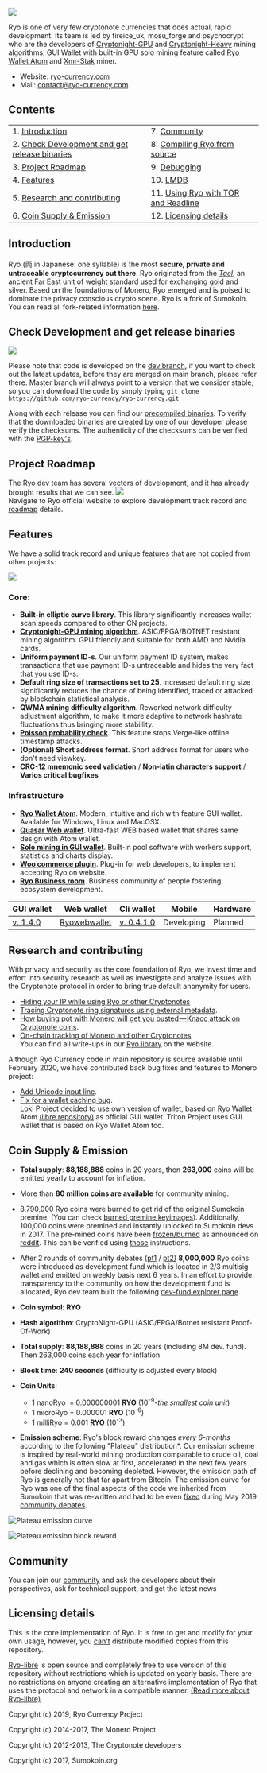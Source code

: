 [<img src="doc/img/main_banner.png">](https://ryo-currency.com/ryo-serious-competitor-to-monero)

Ryo is one of very few cryptonote currencies that does actual, rapid development. Its team is led by fireice_uk, mosu_forge and psychocrypt who are the developers of [Cryptonight-GPU](https://medium.com/@crypto_ryo/cryptonight-gpu-fpga-proof-pow-algorithm-based-on-floating-point-instructions-92524debf8e8) and [Cryptonight-Heavy](https://github.com/ryo-currency/ryo-writeups/blob/master/cn-heavy.md) mining algorithms, GUI Wallet with built-in GPU solo mining feature called [Ryo Wallet Atom](https://ryo-currency.com/atom) and [Xmr-Stak](https://github.com/fireice-uk/xmr-stak/releases) miner.
- Website: [ryo-currency.com](https://ryo-currency.com)
- Mail: [contact@ryo-currency.com](mailto:contact@ryo-currency.com)

## Contents
|  |  |
| ---  | ---  |
| 1. [Introduction](#introduction) | 7. [Community](#community) |
| 2. [Check Development and get release binaries](#check-development-and-get-release-binaries) | 8. [Compiling Ryo from source](doc/compiling.md) |
| 3. [Project Roadmap](#project-roadmap) | 9. [Debugging](doc/debugging.md) |
| 4. [Features](#features) | 10. [LMDB](doc/lmdb.md) |
| 5. [Research and contributing](#research-and-contributing) | 11. [Using Ryo with TOR and Readline](doc/tor_readline.md) |
| 6. [Coin Supply & Emission](#coin-supply--emission) | 12. [Licensing details](#licensing-details) |


## Introduction
Ryo (両 in Japanese: one syllable) is the most **secure, private and untraceable cryptocurrency out there**. Ryo originated from the [_Tael_](https://en.wikipedia.org/wiki/Ry%C5%8D), an ancient Far East unit of weight standard used for exchanging gold and silver. Based on the foundations of Monero, Ryo emerged and is poised to dominate the privacy conscious crypto scene. Ryo is a fork of Sumokoin. You can read all fork-related information [here](doc/sumokoin.md).

## Check Development and get release binaries
[<img src="doc/img/github.png">](https://github.com/ryo-currency/ryo-currency/commits/dev)  

Please note that code is developed on the [dev branch](https://github.com/ryo-currency/ryo-currency/tree/dev), if you want to check out the latest updates, before they are merged on main branch, please refer there. Master branch will always point to a version that we consider stable, so you can download the code by simply typing `git clone https://github.com/ryo-currency/ryo-currency.git`

Along with each release you can find our [precompiled binaries](https://github.com/ryo-currency/ryo-currency/releases).
To verify that the downloaded binaries are created by one of our developer please verify the checksums.
The authenticity of the checksums can be verified with the [PGP-key's](doc/pgp_keys.md).


## Project Roadmap
The Ryo dev team has several vectors of development, and it has already brought results that we can see.
[<img src="doc/img/RM.png">](https://ryo-currency.com#roadmap)  
Navigate to Ryo official website to explore development track record and [roadmap](https://ryo-currency.com#roadmap) details.


## Features
We have a solid track record and unique features that are not copied from other projects: 


[<img src="doc/img/ecc-banner.png">](https://github.com/ryo-currency/ryo-currency/pull/206)
### Core:
- **Built-in elliptic curve library**. This library significantly increases wallet scan speeds compared to other CN projects.
- **[Cryptonight-GPU mining algorithm](https://medium.com/@crypto_ryo/cryptonight-gpu-fpga-proof-pow-algorithm-based-on-floating-point-instructions-92524debf8e8)**. ASIC/FPGA/BOTNET resistant mining algorithm. GPU friendly and suitable for both AMD and Nvidia cards.
- **Uniform payment ID-s**. Our uniform payment ID system, makes transactions that use payment ID-s untraceable and hides the very fact that you use ID-s.
- **Default ring size of transactions set to 25**. Increased default ring size significantly reduces the chance of being identified, traced or attacked by blockchain statistical analysis.
- **QWMA mining difficulty algorithm**. Reworked network difficulty adjustment algorithm, to make it more adaptive to network hashrate fluctuations thus bringing more stabillity.
- **[Poisson probability check](https://github.com/ryo-currency/ryo-writeups/blob/master/poisson-writeup.md)**. This feature stops Verge-like offline timestamp attacks.
- **(Optional) Short address format**. Short address format for users who don't need viewkey.
- **CRC-12 mnemonic seed validation** / **Non-latin characters support** / **Varios critical bugfixes**

### Infrastructure
- **[Ryo Wallet Atom](https://ryo-currency.com/atom)**. Modern, intuitive and rich with feature GUI wallet. Available for Windows, Linux and MacOSX.
- **[Quasar Web wallet](https://ryowebwallet.com)**. Ultra-fast WEB based wallet that shares same design with Atom wallet.
- **[Solo mining in GUI wallet](https://solo-pool.ryoblocks.com/getting-started)**. Built-in pool software with workers support, statistics and charts display.
- **[Woo commerce plugin](https://github.com/ryo-currency/ryo-payments-woocommerce-gateway)**. Plug-in for web developers, to implement accepting Ryo on website.
- **[Ryo Business room](https://ryo-currency.com/ryo-business-room)**. Business community of people fostering ecosystem development.

GUI wallet | Web wallet | Cli wallet | Mobile | Hardware
--- | --- | --- | --- | ---
[v. 1.4.0](https://github.com/ryo-currency/ryo-wallet/releases/latest) | [Ryowebwallet](https://www.ryowebwallet.com/wallet-select) | [v. 0.4.1.0](https://github.com/ryo-currency/ryo-currency/releases/latest) | Developing | Planned

## Research and contributing
With privacy and security as the core foundation of Ryo, we invest time and effort into security research as well as investigate and analyze issues with the Cryptonote protocol in order to bring true default anonymity for users.
- [Hiding your IP while using Ryo or other Cryptonotes](https://www.reddit.com/r/ryocurrency/comments/a4mppi/hiding_your_ip_while_using_ryo_or_other/)
- [Tracing Cryptonote ring signatures using external metadata](https://medium.com/@crypto_ryo/tracing-cryptonote-ring-signatures-using-external-metadata-8e4866810006).
- [How buying pot with Monero will get you busted — Knacc attack on Cryptonote coins](https://medium.com/@crypto_ryo/how-buying-pot-with-monero-will-get-you-busted-knacc-attack-on-cryptonote-coins-b157cd97e82f).
- [On-chain tracking of Monero and other Cryptonotes](https://medium.com/@crypto_ryo/on-chain-tracking-of-monero-and-other-cryptonotes-e0afc6752527).  
You can find all write-ups in our [Ryo library](https://ryo-currency.com/library/) on the website.

Although Ryo Currency code in main repository is source available until February 2020, we have contributed back bug fixes and features to Monero project:
- [Add Unicode input line](https://github.com/monero-project/monero/pull/4390).
- [Fix for a wallet caching bug](https://github.com/monero-project/monero/pull/4247).  
Loki Project decided to use own version of wallet, based on Ryo Wallet Atom [(libre repository)](https://github.com/ryo-currency/ryo-wallet-libre) as official GUI wallet. Triton Project uses GUI wallet that is based on Ryo Wallet Atom too.
 

## Coin Supply & Emission
- **Total supply**: **88,188,888** coins in 20 years, then **263,000** coins will be emitted yearly to account for inflation.
- More than **80 million coins are available** for community mining.
- 8,790,000 Ryo coins were burned to get rid of the original Sumokoin premine. (You can check [burned premine keyimages](https://github.com/ryo-currency/ryo-currency/tree/master/utils/burned_premine_keyimages)). Additionally, 100,000 coins were premined and instantly unlocked to Sumokoin devs in 2017. The pre-mined coins have been [frozen/burned](https://github.com/ryo-currency/ryo-currency/blob/917dbb993178bb8a2ea571f214b15adcbb7c708f/src/blockchain_db/blockchain_db.cpp#L364) as announced on [reddit](https://www.reddit.com/r/ryocurrency/comments/8nb8eq/direction_for_ryo/). This can be verified using [those](/doc/verify_premine_burn_instructions.md) instructions.

- After 2 rounds of community debates [(pt1](https://www.reddit.com/r/ryocurrency/comments/8xsyqo/community_debate_lets_talk_about_the_development/e26i1vw/) / [pt2)](https://github.com/ryo-currency/ryo-writeups/blob/master/dev-fund.md) **8,000,000** Ryo coins were introduced as development fund which is located in 2/3 multisig wallet and emitted on weekly basis next 6 years. In an effort to provide transparency to the community on how the development fund is allocated, Ryo dev team built the following [dev-fund explorer page](https://ryo-currency.com/dev-fund/).

- **Coin symbol**: **RYO**
- **Hash algorithm**: CryptoNight-GPU (ASIC/FPGA/Botnet resistant Proof-Of-Work)
- **Total supply**: **88,188,888** coins in 20 years (including 8M dev. fund). Then 263,000 coins each year for inflation.
- **Block time**: **240 seconds** (difficulty is adjusted every block)
- **Coin Units**:
  + 1 nanoRyo &nbsp;= 0.000000001 **RYO** (10<sup>-9</sup>-_the smallest coin unit_)
  + 1 microRyo = 0.000001 **RYO** (10<sup>-6</sup>)
  + 1 milliRyo = 0.001 **RYO** (10<sup>-3</sup>)
- **Emission scheme**: Ryo's block reward changes _every 6-months_ according to the following "Plateau" distribution*. Our emission scheme is inspired by real-world mining production comparable to crude oil, coal and gas which is often slow at first, accelerated in the next few years before declining and becoming depleted. However, the emission path of Ryo is generally not that far apart from Bitcoin. The emission curve for Ryo was one of the final aspects of the code we inherited from Sumokoin that was re-written and had to be even [fixed](https://medium.com/@ryo.currency/fixing-a-broken-emission-curve-818300e145a2) during May 2019 [community debates](https://github.com/ryo-currency/ryo-writeups/blob/master/emission-change-part-two.md).

![Plateau emission curve](doc/img/emission-curve.png) 

![Plateau emission block reward](doc/img/emission-block.png)


## Community
You can join our [community](https://ryo-currency.com/social) and ask the developers about their perspectives, ask for technical support, and get the latest news

## Licensing details
This is the core implementation of Ryo. It is free to get and modify for your own usage, however, you [can't](https://www.reddit.com/r/ryocurrency/comments/8tc5tg/decision_our_source_code_will_be_sourceavailable) distribute modified copies from this repository.

[Ryo-libre](https://github.com/ryo-currency/ryo-libre) is open source and completely free to use version of this repository without restrictions which is updated on yearly basis. There are no restrictions on anyone creating an alternative implementation of Ryo that uses the protocol and network in a compatible manner. [(Read more about Ryo-libre)](https://www.reddit.com/r/ryocurrency/comments/am4g0y/ann_ryolibre_open_source_repository_of_ryo)

Copyright (c) 2019, Ryo Currency Project

Copyright (c) 2014-2017, The Monero Project

Copyright (c) 2012-2013, The Cryptonote developers

Copyright (c) 2017, Sumokoin.org

